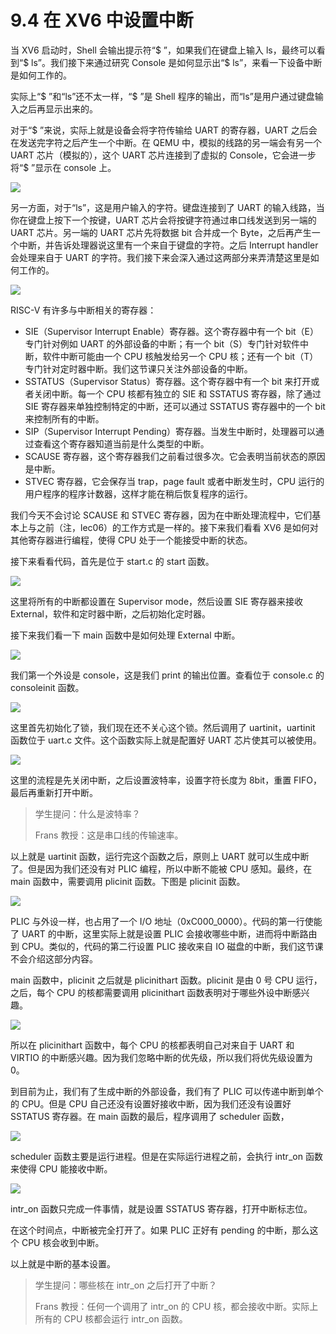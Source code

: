 # 9.4 在 XV6 中设置中断

当 XV6 启动时，Shell 会输出提示符“$ ”，如果我们在键盘上输入 ls，最终可以看到“$ ls”。我们接下来通过研究 Console 是如何显示出“$ ls”，来看一下设备中断是如何工作的。

实际上“$ ”和“ls”还不太一样，“$ ”是 Shell 程序的输出，而“ls”是用户通过键盘输入之后再显示出来的。

对于“$ ”来说，实际上就是设备会将字符传输给 UART 的寄存器，UART 之后会在发送完字符之后产生一个中断。在 QEMU 中，模拟的线路的另一端会有另一个 UART 芯片（模拟的），这个 UART 芯片连接到了虚拟的 Console，它会进一步将“$ ”显示在 console 上。

![](<../assets/image (822).png>)

另一方面，对于“ls”，这是用户输入的字符。键盘连接到了 UART 的输入线路，当你在键盘上按下一个按键，UART 芯片会将按键字符通过串口线发送到另一端的 UART 芯片。另一端的 UART 芯片先将数据 bit 合并成一个 Byte，之后再产生一个中断，并告诉处理器说这里有一个来自于键盘的字符。之后 Interrupt handler 会处理来自于 UART 的字符。我们接下来会深入通过这两部分来弄清楚这里是如何工作的。

![](<../assets/image (711).png>)

RISC-V 有许多与中断相关的寄存器：

- SIE（Supervisor Interrupt Enable）寄存器。这个寄存器中有一个 bit（E）专门针对例如 UART 的外部设备的中断；有一个 bit（S）专门针对软件中断，软件中断可能由一个 CPU 核触发给另一个 CPU 核；还有一个 bit（T）专门针对定时器中断。我们这节课只关注外部设备的中断。
- SSTATUS（Supervisor Status）寄存器。这个寄存器中有一个 bit 来打开或者关闭中断。每一个 CPU 核都有独立的 SIE 和 SSTATUS 寄存器，除了通过 SIE 寄存器来单独控制特定的中断，还可以通过 SSTATUS 寄存器中的一个 bit 来控制所有的中断。
- SIP（Supervisor Interrupt Pending）寄存器。当发生中断时，处理器可以通过查看这个寄存器知道当前是什么类型的中断。
- SCAUSE 寄存器，这个寄存器我们之前看过很多次。它会表明当前状态的原因是中断。
- STVEC 寄存器，它会保存当 trap，page fault 或者中断发生时，CPU 运行的用户程序的程序计数器，这样才能在稍后恢复程序的运行。

我们今天不会讨论 SCAUSE 和 STVEC 寄存器，因为在中断处理流程中，它们基本上与之前（注，lec06）的工作方式是一样的。接下来我们看看 XV6 是如何对其他寄存器进行编程，使得 CPU 处于一个能接受中断的状态。

接下来看看代码，首先是位于 start.c 的 start 函数。

![](<../assets/image (659).png>)

这里将所有的中断都设置在 Supervisor mode，然后设置 SIE 寄存器来接收 External，软件和定时器中断，之后初始化定时器。

接下来我们看一下 main 函数中是如何处理 External 中断。

![](<../assets/image (662).png>)

我们第一个外设是 console，这是我们 print 的输出位置。查看位于 console.c 的 consoleinit 函数。

![](<../assets/image (667).png>)

这里首先初始化了锁，我们现在还不关心这个锁。然后调用了 uartinit，uartinit 函数位于 uart.c 文件。这个函数实际上就是配置好 UART 芯片使其可以被使用。

![](<../assets/image (856).png>)

这里的流程是先关闭中断，之后设置波特率，设置字符长度为 8bit，重置 FIFO，最后再重新打开中断。

> 学生提问：什么是波特率？
>
> Frans 教授：这是串口线的传输速率。

以上就是 uartinit 函数，运行完这个函数之后，原则上 UART 就可以生成中断了。但是因为我们还没有对 PLIC 编程，所以中断不能被 CPU 感知。最终，在 main 函数中，需要调用 plicinit 函数。下图是 plicinit 函数。

![](<../assets/image (793).png>)

PLIC 与外设一样，也占用了一个 I/O 地址（0xC000_0000）。代码的第一行使能了 UART 的中断，这里实际上就是设置 PLIC 会接收哪些中断，进而将中断路由到 CPU。类似的，代码的第二行设置 PLIC 接收来自 IO 磁盘的中断，我们这节课不会介绍这部分内容。

main 函数中，plicinit 之后就是 plicinithart 函数。plicinit 是由 0 号 CPU 运行，之后，每个 CPU 的核都需要调用 plicinithart 函数表明对于哪些外设中断感兴趣。

![](<../assets/image (669).png>)

所以在 plicinithart 函数中，每个 CPU 的核都表明自己对来自于 UART 和 VIRTIO 的中断感兴趣。因为我们忽略中断的优先级，所以我们将优先级设置为 0。

到目前为止，我们有了生成中断的外部设备，我们有了 PLIC 可以传递中断到单个的 CPU。但是 CPU 自己还没有设置好接收中断，因为我们还没有设置好 SSTATUS 寄存器。在 main 函数的最后，程序调用了 scheduler 函数，

![](<../assets/image (777).png>)

scheduler 函数主要是运行进程。但是在实际运行进程之前，会执行 intr_on 函数来使得 CPU 能接收中断。

![](<../assets/image (839).png>)

intr_on 函数只完成一件事情，就是设置 SSTATUS 寄存器，打开中断标志位。

在这个时间点，中断被完全打开了。如果 PLIC 正好有 pending 的中断，那么这个 CPU 核会收到中断。

以上就是中断的基本设置。

> 学生提问：哪些核在 intr_on 之后打开了中断？
>
> Frans 教授：任何一个调用了 intr_on 的 CPU 核，都会接收中断。实际上所有的 CPU 核都会运行 intr_on 函数。
